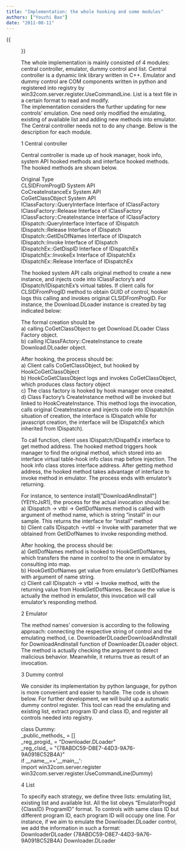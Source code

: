 ```yaml
---
title: "Implementation: the whole hooking and some modules"
authors: ["Youzhi Bao"]
date: "2011-08-11"
---
```

{{<figure src="images/banner.png" alt="Banner" width="50%">}}

The whole implementation is mainly consisted of 4 modules: central controller, emulator, dummy control and list. Central controller is a dynamic link library written in C++. Emulator and dummy control are COM components written in python and registered into registry by win32com.server.register.UseCommandLine. List is a text file in a certain format to read and modify.  
The implementation considers the further updating for new controls’ emulation. One need only modified the emulating, existing of available list and adding new methods into emulator. The Central controller needs not to do any change. Below is the description for each module.  
  
1 Central controller  
  
Central controller is made up of hook manager, hook info, system API hooked methods and interface hooked methods. The hooked methods are shown below.  
  
Original Type  
CLSIDFromProgID System API  
CoCreateInstanceEx System API  
CoGetClassObject System API  
IClassFactory::QueryInterface Interface of IClassFactory  
IClassFactory::Release Interface of IClassFactory  
IClassFactory::CreateInstance Interface of IClassFactory  
IDispatch::QueryInterface Interface of IDispatch  
IDispatch::Release Interface of IDispatch  
IDispatch::GetIDsOfNames Interface of IDispatch  
IDispatch::Invoke Interface of IDispatch  
IDispatchEx::GetDispID Interface of IDispatchEx  
IDispatchEx::InvokeEx Interface of IDispatchEx  
IDispatchEx::Release Interface of IDispatchEx  
  
The hooked system API calls original method to create a new instance, and injects code into IClassFactory’s and IDispatch/IDispatchEx’s virtual tables. If client calls for CLSIDFromProgID method to obtain GUID of control, hooker logs this calling and invokes original CLSIDFromProgID. For instance, the Download.DLoader instance is created by tag indicated below:  
  
  
The formal creation should be  
a) calling CoGetClassObject to get Download.DLoader Class Factory object.  
b) calling IClassFActory::CreateInstance to create Download.DLoader object.  
  
After hooking, the process should be:  
a) Client calls CoGetClassObject, but hooked by HookCoGetClassObject  
b) HookCoGetClassObject logs and invokes CoGetClassObject, which produces class factory object  
c) The class factory is hooked by hook manager once created.  
d) Class Factory’s CreateInstance method will be invoked but linked to HookCreateInstance. This method logs the invocation, calls original CreateInstance and injects code into IDispatch(in situation of creation, the interface is IDispatch while for javascript creation, the interface will be IDispatchEx which inherited from IDispatch).  
  
To call function, client uses IDispatch/IDispathEx interface to get method address. The hooked method triggers hook manager to find the original method, which stored into an interface virtual table-hook info class map before injection. The hook info class stores interface address. After getting method address, the hooked method takes advantage of interface to invoke method in emulator. The process ends with emulator’s returning.  
  
For instance, to sentence install\["DownloadAndInstall"\](YEtYcJsR1), the process for the actual invocation should be:  
a) IDispatch -> vtbl -> GetIDofNames method is called with argument of method name, which is string “install” in our sample. This returns the interface for “install” method  
b) Client calls IDispatch ->vtbl -> Invoke with parameter that we obtained from GetIDofNames to invoke responding method.  
  
After hooking, the process should be:  
a) GetIDofNames method is hooked to HookGetIDofNames, which transfers the name in control to the one in emulator by consulting into map.  
b) HookGetIDofNames get value from emulator’s GetIDofNames with argument of name string.  
c) Client call IDispatch -> vtbl -> Invoke method, with the returning value from HookGetIDofNames. Because the value is actually the method in emulator, this invocation will call emulator’s responding method.  
  
2 Emulator  
  
The method names’ conversion is according to the following approach: connecting the respective string of control and the emulating method, i.e. DownloaderDLoaderDownloadAndInstall for DownloadAndInstall function of Downloader.DLoader object.  
The method is actually checking the argument to detect malicious behavior. Meanwhile, it returns true as result of an invocation.  
  
3 Dummy control  
  
We consider its implementation by python language, for python is more convenient and easier to handle. The code is shown below. For further development, we will build up a automatic dummy control register. This tool can read the emulating and existing list, extract program ID and class ID, and register all controls needed into registry.  
  
class Dummy:  
\_public\_methods\_ = \[\]  
\_reg\_progid\_ = "Downloader.DLoader"  
\_reg\_clsid\_ = "{78ABDC59-D8E7-44D3-9A76-9A0918C52B4A}"  
if \_\_name\_\_=='\_\_main\_\_':  
import win32com.server.register  
win32com.server.register.UseCommandLine(Dummy)  
  
4 List  
  
To specify each strategy, we define three lists: emulating list, existing list and available list. All the list obeys “EmulatorProgid {ClassID} ProgramID” format. To controls with same class ID but different program ID, each program ID will occupy one line. For instance, if we aim to emulate the Downloader.DLoader control, we add the information in such a format:  
DownloaderDLoader {78ABDC59-D8E7-44D3-9A76-9A0918C52B4A} Downloader.DLoader
